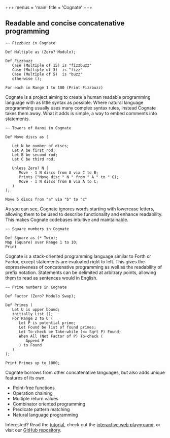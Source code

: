 +++
menus = 'main'
title = 'Cognate'
+++


## Readable and concise concatenative programming

```
~~ Fizzbuzz in Cognate

Def Multiple as (Zero? Modulo);

Def Fizzbuzz
   Case (Multiple of 15) is "fizzbuzz"
   Case (Multiple of 3)  is "fizz"
   Case (Multiple of 5)  is "buzz"
   otherwise ();

For each in Range 1 to 100 (Print Fizzbuzz)
```

Cognate is a project aiming to create a human readable programming language with as little syntax as possible. Where natural language programming usually uses many complex syntax rules, instead Cognate takes them away. What it adds is simple, a way to embed comments into statements.

```
~~ Towers of Hanoi in Cognate

Def Move discs as (

   Let N be number of discs;
   Let A be first rod;
   Let B be second rod;
   Let C be third rod;

   Unless Zero? N (
      Move - 1 N discs from A via C to B;
      Prints ("Move disc " N " from " A " to " C);
      Move - 1 N discs from B via A to C;
   )
);

Move 5 discs from "a" via "b" to "c"
```

As you can see, Cognate ignores words starting with lowercase letters, allowing them to be used to describe functionality and enhance readability. This makes Cognate codebases intuitive and maintainable.

```
~~ Square numbers in Cognate

Def Square as (* Twin);
Map (Square) over Range 1 to 10;
Print
```

Cognate is a stack-oriented programming language similar to Forth or Factor, except statements are evaluated right to left. This gives the expressiveness of concatenative programming as well as the readability of prefix notation. Statements can be delimited at arbitrary points, allowing them to read as sentences would in English.

```
~~ Prime numbers in Cognate

Def Factor (Zero? Modulo Swap);

Def Primes (
   Let U is upper bound;
   initially List ();
   For Range 2 to U (
      Let P is potential prime;
      Let Found be list of found primes;
      Let To-check be Take-while (<= Sqrt P) Found;
      When All (Not Factor of P) To-check (
         Append P
      ) to Found
   )
);

Print Primes up to 1000;
```

Cognate borrows from other concatenative languages, but also adds unique features of its own.

- Point-free functions
- Operation chaining
- Multiple return values
- Combinator oriented programming
- Predicate pattern matching
- Natural language programming


Interested? Read the [tutorial](learn.html), check out the [interactive web playground](https://cognate-playground.hedy.dev/), or visit our [GitHub repository](https://github.com/cognate-lang/cognate).

